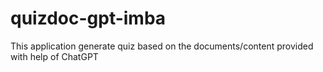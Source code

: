 # quizdoc-gpt-imba
This application generate quiz based on the documents/content provided with help of ChatGPT
